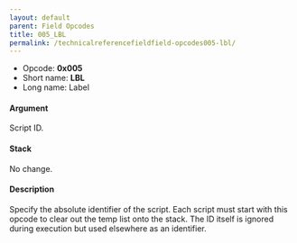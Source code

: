 ```yaml
---
layout: default
parent: Field Opcodes
title: 005_LBL
permalink: /technicalreferencefieldfield-opcodes005-lbl/
---
```


-   Opcode: **0x005**
-   Short name: **LBL**
-   Long name: Label

#### Argument

Script ID.

#### Stack

No change.

#### Description

Specify the absolute identifier of the script. Each script must start with this opcode to clear out the temp list onto the stack. The ID itself is ignored during execution but used elsewhere as an identifier.
